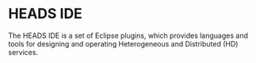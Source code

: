 # HEADS IDE

The HEADS IDE is a set of Eclipse plugins, which provides languages and tools for designing and operating Heterogeneous and Distributed (HD) services.
